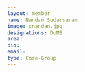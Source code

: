 ```yaml
---
layout: member
name: Nandan Sudarsanam 
image: cnandan.jpg
designations: DoMS
area:
bio:
email:
type: Core-Group
---
```

